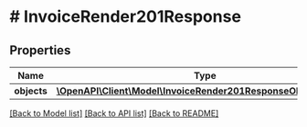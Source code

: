 # # InvoiceRender201Response

## Properties

Name | Type | Description | Notes
------------ | ------------- | ------------- | -------------
**objects** | [**\OpenAPI\Client\Model\InvoiceRender201ResponseObjectsInner[]**](InvoiceRender201ResponseObjectsInner.md) |  | [optional]

[[Back to Model list]](../../README.md#models) [[Back to API list]](../../README.md#endpoints) [[Back to README]](../../README.md)
